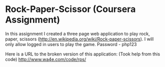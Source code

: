 # Rock-Paper-Scissor (Coursera Assignment)
In this assignment I created a three page web application to play rock, paper, scissors (http://en.wikipedia.org/wiki/Rock-paper-scissors). I will only allow logged in users to play the game.
Password - php123

Here is a URL to the broken version of this application: (Took help from this code)
http://www.wa4e.com/code/rps/
